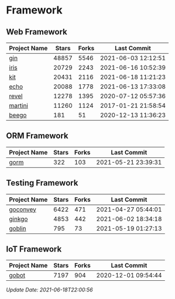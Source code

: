 # Framework

## Web Framework
| Project Name | Stars | Forks | Last Commit |
| ------------ | ----- | ----- | ----------- |
| [gin](https://github.com/gin-gonic/gin) | 48857 | 5546 | 2021-06-03 12:12:51 |
| [iris](https://github.com/kataras/iris) | 20729 | 2243 | 2021-06-16 10:52:39 |
| [kit](https://github.com/go-kit/kit) | 20431 | 2116 | 2021-06-18 11:21:23 |
| [echo](https://github.com/labstack/echo) | 20088 | 1778 | 2021-06-13 17:33:08 |
| [revel](https://github.com/revel/revel) | 12278 | 1395 | 2020-07-12 05:57:36 |
| [martini](https://github.com/go-martini/martini) | 11260 | 1124 | 2017-01-21 21:58:54 |
| [beego](https://github.com/astaxie/beego) | 181 | 51 | 2020-12-13 11:36:23 |

## ORM Framework
| Project Name | Stars | Forks | Last Commit |
| ------------ | ----- | ----- | ----------- |
| [gorm](https://github.com/jinzhu/gorm) | 322 | 103 | 2021-05-21 23:39:31 |

## Testing Framework
| Project Name | Stars | Forks | Last Commit |
| ------------ | ----- | ----- | ----------- |
| [goconvey](https://github.com/smartystreets/goconvey) | 6422 | 471 | 2021-04-27 05:44:01 |
| [ginkgo](https://github.com/onsi/ginkgo) | 4853 | 442 | 2021-06-02 18:34:18 |
| [goblin](https://github.com/franela/goblin) | 795 | 73 | 2021-05-19 01:27:13 |

## IoT Framework
| Project Name | Stars | Forks | Last Commit |
| ------------ | ----- | ----- | ----------- |
| [gobot](https://github.com/hybridgroup/gobot) | 7197 | 904 | 2020-12-01 09:54:44 |

*Update Date: 2021-06-18T22:00:56*